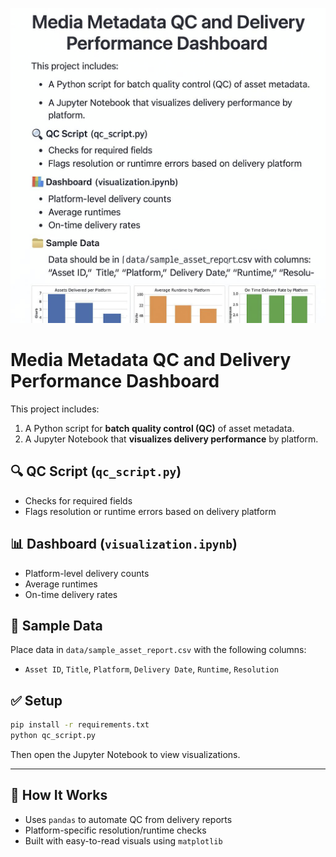 ![Project Banner](https://github.com/JETQL/Media-Metadata-qc/raw/main/Media_Metadata_Banner.png)
# Media Metadata QC and Delivery Performance Dashboard

This project includes:
1. A Python script for **batch quality control (QC)** of asset metadata.
2. A Jupyter Notebook that **visualizes delivery performance** by platform.

## 🔍 QC Script (`qc_script.py`)
- Checks for required fields
- Flags resolution or runtime errors based on delivery platform

## 📊 Dashboard (`visualization.ipynb`)
- Platform-level delivery counts
- Average runtimes
- On-time delivery rates

## 📂 Sample Data
Place data in `data/sample_asset_report.csv` with the following columns:
- `Asset ID`, `Title`, `Platform`, `Delivery Date`, `Runtime`, `Resolution`

## ✅ Setup
```bash
pip install -r requirements.txt
python qc_script.py
```

Then open the Jupyter Notebook to view visualizations.

---

## 🧠 How It Works
- Uses `pandas` to automate QC from delivery reports
- Platform-specific resolution/runtime checks
- Built with easy-to-read visuals using `matplotlib`

